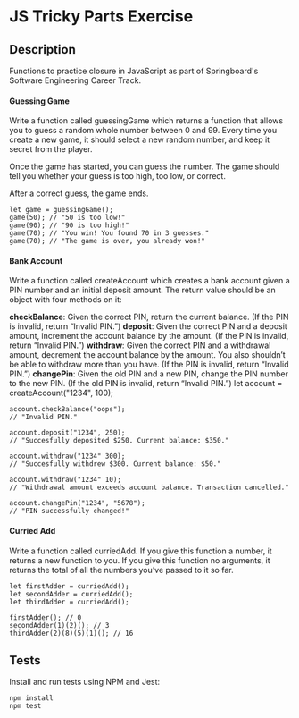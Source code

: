 # JS Tricky Parts Exercise

## Description

Functions to practice closure in JavaScript as part of Springboard's Software Engineering Career Track.

#### Guessing Game

Write a function called guessingGame which returns a function that allows you to guess a random whole number between 0 and 99. Every time you create a new game, it should select a new random number, and keep it secret from the player.

Once the game has started, you can guess the number. The game should tell you whether your guess is too high, too low, or correct.

After a correct guess, the game ends.

```
let game = guessingGame();
game(50); // "50 is too low!"
game(90); // "90 is too high!"
game(70); // "You win! You found 70 in 3 guesses."
game(70); // "The game is over, you already won!"
```

#### Bank Account

Write a function called createAccount which creates a bank account given a PIN number and an initial deposit amount. The return value should be an object with four methods on it:

**checkBalance**: Given the correct PIN, return the current balance. (If the PIN is invalid, return “Invalid PIN.”)
**deposit**: Given the correct PIN and a deposit amount, increment the account balance by the amount. (If the PIN is invalid, return “Invalid PIN.”)
**withdraw**: Given the correct PIN and a withdrawal amount, decrement the account balance by the amount. You also shouldn’t be able to withdraw more than you have. (If the PIN is invalid, return “Invalid PIN.”)
**changePin**: Given the old PIN and a new PIN, change the PIN number to the new PIN. (If the old PIN is invalid, return “Invalid PIN.”)
let account = createAccount("1234", 100);

```
account.checkBalance("oops");
// "Invalid PIN."

account.deposit("1234", 250);
// "Succesfully deposited $250. Current balance: $350."

account.withdraw("1234" 300);
// "Succesfully withdrew $300. Current balance: $50."

account.withdraw("1234" 10);
// "Withdrawal amount exceeds account balance. Transaction cancelled."

account.changePin("1234", "5678");
// "PIN successfully changed!"
```

#### Curried Add

Write a function called curriedAdd. If you give this function a number, it returns a new function to you. If you give this function no arguments, it returns the total of all the numbers you’ve passed to it so far.

```
let firstAdder = curriedAdd();
let secondAdder = curriedAdd();
let thirdAdder = curriedAdd();

firstAdder(); // 0
secondAdder(1)(2)(); // 3
thirdAdder(2)(8)(5)(1)(); // 16
```

## Tests

Install and run tests using NPM and Jest:

```
npm install
npm test
```
